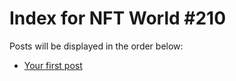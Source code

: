 # Index for NFT World #210
Posts will be displayed in the order below:

- [Your first post](./001-first.md)

